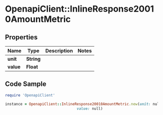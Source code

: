 # OpenapiClient::InlineResponse20010AmountMetric

## Properties

Name | Type | Description | Notes
------------ | ------------- | ------------- | -------------
**unit** | **String** |  | 
**value** | **Float** |  | 

## Code Sample

```ruby
require 'OpenapiClient'

instance = OpenapiClient::InlineResponse20010AmountMetric.new(unit: null,
                                 value: null)
```



